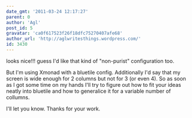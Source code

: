 ```yaml
---
date_gmt: '2011-03-24 12:17:27'
parent: 0
author: 'Agl'
post_id: 5
gravatar: 'ca0f617523f26f18dfc75270407afe68'
author_url: 'http://aglwritesthings.wordpress.com/'
id: 3430
---
```


looks nice!!! guess I'd like that kind of "non-purist" configuration too.

But I'm using Xmonad with a bluetile config. Additionally I'd say that my screen is wide enough for 2 columns but not for 3 (or even 4). So as soon as I got some time on my hands I'll try to figure out how to fit your ideas neatly into bluetile and how to generalice it for a variable number of collumns.

I'll let you know. Thanks for your work.